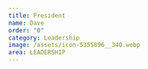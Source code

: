 ```yaml
---
title: President
name: Dave
order: "0"
category: Leadership
image: /assets/icon-5355896__340.webp
area: LEADERSHIP
---
```

